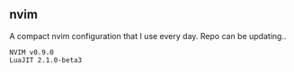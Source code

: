## nvim

A compact nvim configuration that I use every day. Repo can be updating..

```
NVIM v0.9.0
LuaJIT 2.1.0-beta3
```
